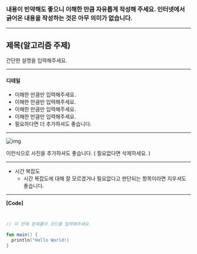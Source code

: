 ### 내용이 빈약해도 좋으니 이해한 만큼 자유롭게 작성해 주세요. 인터넷에서 긁어온 내용을 작성하는 것은 아무 의미가 없습니다.

--------------------------------------------------------------------------------------------------------

## 제목(알고리즘 주제)

간단한 설명을 입력해주세요.

--------------------------------------------------------------------------------------------------------

#### 디테일

- 이해한 만큼만 입력해주세요.
- 이해한 만큼만 입력해주세요.
- 이해한 만큼만 입력해주세요.
- 이해한 만큼만 입력해주세요.
- 필요하다면 더 추가하셔도 좋습니다.

--------------------------------------------------------------------------------------------------------

![img](https://camo.githubusercontent.com/b8073f26dfdf1644e8a92312fff100341987a8f5/68747470733a2f2f75706c6f61642e77696b696d656469612e6f72672f77696b6970656469612f636f6d6d6f6e732f352f35642f427265616474682d46697273742d5365617263682d416c676f726974686d2e676966)

이런식으로 사진을 추가하셔도 좋습니다. ( 필요없다면 삭제하세요. )

--------------------------------------------------------------------------------------------------------

- 시간 복잡도
  - 시간 복잡도에 대해 잘 모르겠거나 필요없다고 판단되는 항목이라면 지우셔도 좋습니다.


--------------------------------------------------------------------------------------------------------



**[Code]**

```Kotlin (Kotlin은 예시입니다. 문제풀이에 사용한 언어를 입력해주세요.)


// 이 안에 문제풀이 코드를 입력해주세요.

fun main() {
  println("Hello World!)
}



```
